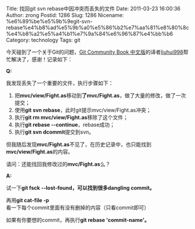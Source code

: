 Title: 找回git svn rebase中因冲突而丢失的文件
Date: 2011-03-23 16:00:36
Author: zrong
Postid: 1286
Slug: 1286
Nicename: %e6%89%be%e5%9b%9egit-svn-rebase%e4%b8%ad%e5%9b%a0%e5%86%b2%e7%aa%81%e8%80%8c%e4%b8%a2%e5%a4%b1%e7%9a%84%e6%96%87%e4%bb%b6
Category: technology
Tags: git

今天碰到了一个关于Git的问题，[Git Community Book
中文版](http://gitbook.liuhui998.com/)的译者[liuhui998](http://liuhui998.com/)帮忙解决了，感谢！记录如下：

**Q:**

我发现丢失了一个重要的文件，执行步骤如下：

1.  把**mvc/view/Fight.as**移动到**了mvc/Fight.as**，做了大量的修改，做了一次提交；
2.  使用**git svn rebase**，此时git提示mvc/view/Fight.as冲突；
3.  执行**git rm mvc/view/Fight.as**移除了这个文件；
4.  执行**git rebase --continue**，rebase成功；
5.  执行**git svn dcommit**提交到svn。

但我随后发现**mvc/Fight.as**不见了，在历史记录中，也只能找到**mvc/view/Fight.as**的内容。

请问：还能找回我修改过的**mvc/Fight.as**么？

<!--more-->

**A:**

试一下**git fsck --lost-found，**可以找到很多**dangling commit。**

再用**git
cat-file -p**看一下每个commit里面有没有删掉的内容（只看commit即可）

如果有你要想的commit，再执行**git rebase 'commit-name'。**

